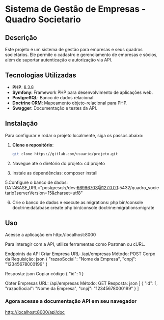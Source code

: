# Sistema de Gestão de Empresas - Quadro Societario

## Descrição
Este projeto é um sistema de gestão para empresas e seus quadros societários. Ele permite o cadastro e gerenciamento de empresas e sócios, além de suportar autenticação e autorização via API.

## Tecnologias Utilizadas
- **PHP**: 8.3.8
- **Symfony**: Framework PHP para desenvolvimento de aplicações web.
- **PostgreSQL**: Banco de dados relacional.
- **Doctrine ORM**: Mapeamento objeto-relacional para PHP.
- **Swagger**: Documentação e testes da API.

## Instalação

Para configurar e rodar o projeto localmente, siga os passos abaixo:

1. **Clone o repositório:**
   ```bash
   git clone https://gitlab.com/usuario/projeto.git

2. Navegue até o diretório do projeto:
  cd projeto

4. Instale as dependências:
   composer install
   
5.Configure o banco de dados:
  DATABASE_URL="postgresql://dev:66986703@127.0.0.1:5432/quadro_societario?serverVersion=15&charset=utf8"
  
6. Crie o banco de dados e execute as migrations:
   php bin/console doctrine:database:create
   php bin/console doctrine:migrations:migrate

## Uso
  Acesse a aplicação em http://localhost:8000

Para interagir com a API, utilize ferramentas como Postman ou cURL.

Endpoints da API
Criar Empresa
URL: /api/empresas
Método: POST
Corpo da Requisição:
  json
  {
    "razaoSocial": "Nome da Empresa",
    "cnpj": "12345678000199"
  }
  
Resposta:
  json
  Copiar código
  {
      "id": 1
  }

Obter Empresas
URL: /api/empresas
Método: GET
Resposta:
  json
  [
    {
      "id": 1,  
      "razaoSocial": "Nome da Empresa",
      "cnpj": "12345678000199"
    }
  ]

### Agora acesse a documentação API em seu navegador
[http://localhost:8000/api/doc](http://localhost:8000/api/doc)